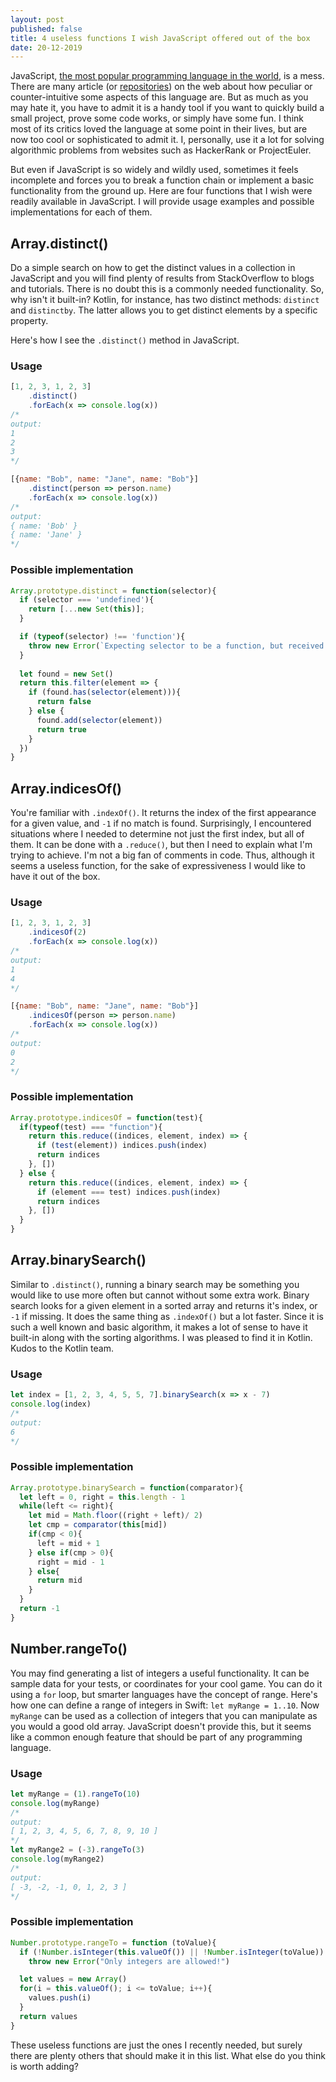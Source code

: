 ```yaml
---
layout: post
published: false
title: 4 useless functions I wish JavaScript offered out of the box
date: 20-12-2019
---
```


JavaScript, [the most popular programming language in the world](https://insights.stackoverflow.com/survey/2019#technology), is a mess. There are many article (or [repositories](http://bit.ly/wtfjavascript)) on the web about how peculiar or counter-intuitive some aspects of this language are. But as much as you may hate it, you have to admit it is a handy tool if you want to quickly build a small project, prove some code works, or simply have some fun. I think most of its critics loved the language at some point in their lives, but are now too cool or sophisticated to admit it. I, personally, use it a lot for solving algorithmic problems from websites such as HackerRank or ProjectEuler.

But even if JavaScript is so widely and wildly used, sometimes it feels incomplete and forces you to break a function chain or implement a basic functionality from the ground up. Here are four functions that I wish were readily available in JavaScript. I will provide usage examples and possible implementations for each of them.


## Array.distinct()

Do a simple search on how to get the distinct values in a collection in JavaScript and you will find plenty of results from StackOverflow to blogs and tutorials. There is no doubt this is a commonly needed functionality. So, why isn't it built-in? Kotlin, for instance, has two distinct methods: `distinct` and `distinctby`. The latter allows you to get distinct elements by a specific property. 

Here's how I see the `.distinct()` method in JavaScript.

### Usage

``` javascript
[1, 2, 3, 1, 2, 3]
    .distinct()
	.forEach(x => console.log(x)) 
/*
output:
1
2
3
*/

[{name: "Bob", name: "Jane", name: "Bob"}]
    .distinct(person => person.name)
	.forEach(x => console.log(x)) 
/*
output:
{ name: 'Bob' }
{ name: 'Jane' }
*/

```

### Possible implementation

```javascript
Array.prototype.distinct = function(selector){
  if (selector === 'undefined'){
    return [...new Set(this)];
  }

  if (typeof(selector) !== 'function'){
    throw new Error(`Expecting selector to be a function, but received ${typeof(selector)} instead.`)
  }
  
  let found = new Set()
  return this.filter(element => {
    if (found.has(selector(element))){
      return false
    } else {
      found.add(selector(element))
      return true
    }
  })
}
```

## Array.indicesOf()

You're familiar with `.indexOf()`. It returns the index of the first appearance for a given value, and `-1` if no match is found. Surprisingly, I encountered situations where I needed to determine not just the first index, but all of them. It can be done with a `.reduce()`, but then I need to explain what I'm trying to achieve. I'm not a big fan of comments in code. Thus, although it seems a useless function, for the sake of expressiveness I would like to have it out of the box.

### Usage 
```javascript
[1, 2, 3, 1, 2, 3]
    .indicesOf(2)
	.forEach(x => console.log(x)) 
/*
output:
1
4
*/

[{name: "Bob", name: "Jane", name: "Bob"}]
    .indicesOf(person => person.name)
	.forEach(x => console.log(x)) 
/*
output:
0
2
*/
```

### Possible implementation

```javascript
Array.prototype.indicesOf = function(test){
  if(typeof(test) === "function"){
    return this.reduce((indices, element, index) => {
      if (test(element)) indices.push(index)
      return indices
    }, [])
  } else {
    return this.reduce((indices, element, index) => {
      if (element === test) indices.push(index)
      return indices
    }, [])
  }
}
```

## Array.binarySearch()

Similar to `.distinct()`, running a binary search may be something you would like to use more often but cannot without some extra work. Binary search looks for a given element in a sorted array and returns it's index, or `-1` if missing. It does the same thing as `.indexOf()` but a lot faster. Since it is such a well known and basic algorithm, it makes a lot of sense to have it built-in along with the sorting algorithms. I was pleased to find it in Kotlin. Kudos to the Kotlin team.

### Usage

```javascript
let index = [1, 2, 3, 4, 5, 5, 7].binarySearch(x => x - 7)
console.log(index)
/*
output:
6
*/
```

### Possible implementation

```javascript
Array.prototype.binarySearch = function(comparator){
  let left = 0, right = this.length - 1
  while(left <= right){
    let mid = Math.floor((right + left)/ 2)
    let cmp = comparator(this[mid])
    if(cmp < 0){
      left = mid + 1
    } else if(cmp > 0){
      right = mid - 1
    } else{
      return mid
    }
  }
  return -1
}
```

## Number.rangeTo()

You may find generating a list of integers a useful functionality. It can be sample data for your tests, or coordinates for your cool game. You can do it using a `for` loop, but smarter languages have the concept of range. Here's how one can define a range of integers in Swift: `let myRange = 1..10`. Now `myRange` can be used as a collection of integers that you can manipulate as you would a good old array. JavaScript doesn't provide this, but it seems like a common enough feature that should be part of any programming language.

### Usage

```javascript
let myRange = (1).rangeTo(10)
console.log(myRange)
/*
output:
[ 1, 2, 3, 4, 5, 6, 7, 8, 9, 10 ]
*/
let myRange2 = (-3).rangeTo(3)
console.log(myRange2)
/*
output:
[ -3, -2, -1, 0, 1, 2, 3 ]
*/
```

### Possible implementation
```javascript
Number.prototype.rangeTo = function (toValue){
  if (!Number.isInteger(this.valueOf()) || !Number.isInteger(toValue))
    throw new Error("Only integers are allowed!")

  let values = new Array()
  for(i = this.valueOf(); i <= toValue; i++){
    values.push(i)
  }
  return values
}
```

These useless functions are just the ones I recently needed, but surely there are plenty others that should make it in this list. What else do you think is worth adding?






